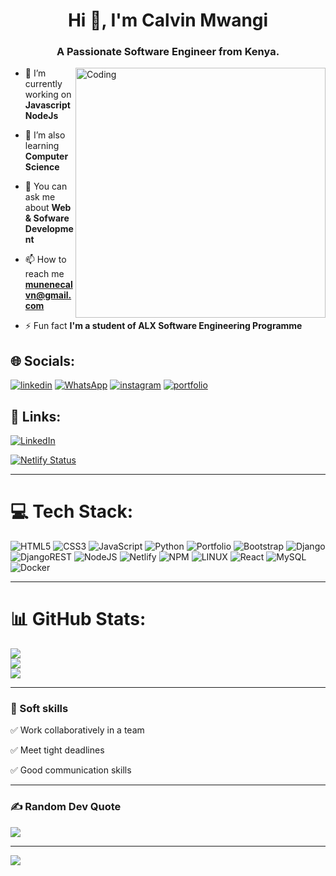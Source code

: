 <h1 align="center">Hi 👋, I'm Calvin Mwangi</h1>
<h3 align="center">A Passionate Software Engineer from Kenya.</h3>
<img align= "right" alt="Coding" width="400" src="https://cdn.dribbble.com/users/1162077/screenshots/3848914/media/320984a9ca58b3c73274c9259ecf6de8.gif">

- 🔭 I’m currently working on **Javascript NodeJs**

- 🌱 I’m also learning **Computer Science**

- 💬 You can ask me about **Web & Sofware Development**

- 📫 How to reach me **munenecalvn@gmail.com**

- ⚡ Fun fact **I'm a student of ALX Software Engineering Programme**


 ## 🌐 Socials:
[![linkedin](https://img.shields.io/badge/linkedin-0A66C2?style=for-the-badge&logo=linkedin&logoColor=white)](https://linkedin.com/in/calvin-munene-918761233)
[![WhatsApp](https://img.shields.io/badge/WhatsApp-25D366?style=for-the-badge&logo=whatsapp&logoColor=white)](https://)
[![instagram](https://img.shields.io/badge/instagram-1DA1F2?style=for-the-badge&logo=instagram&logoColor=white)](https://www.instagram.com/shawncalvin)
[![portfolio](https://img.shields.io/badge/my_portfolio-000?style=for-the-badge&logo=ko-fi&logoColor=white)](https://calshawn.netlify.app/)

## 🔗 Links:
[![LinkedIn](https://img.shields.io/badge/LinkedIn-%230077B5.svg?logo=linkedin&logoColor=white)](https://linkedin.com/in/calvin-munene-918761233) 

[![Netlify Status](https://api.netlify.com/api/v1/badges/3e435f6d-7717-4a2e-9a9b-45eee475c0b5/deploy-status)](https://app.netlify.com/sites/calshawn/deploys)

<hr>

# 💻 Tech Stack:
![HTML5](https://img.shields.io/badge/html5-%23E34F26.svg?style=for-the-badge&logo=html5&logoColor=white) ![CSS3](https://img.shields.io/badge/css3-%231572B6.svg?style=for-the-badge&logo=css3&logoColor=white) ![JavaScript](https://img.shields.io/badge/javascript-%23323330.svg?style=for-the-badge&logo=javascript&logoColor=%23F7DF1E) ![Python](https://img.shields.io/badge/python-3670A0?style=for-the-badge&logo=python&logoColor=ffdd54) ![Portfolio](https://img.shields.io/badge/Portfolio-%23000000.svg?style=for-the-badge&logo=firefox&logoColor=#FF7139) ![Bootstrap](https://img.shields.io/badge/bootstrap-%23563D7C.svg?style=for-the-badge&logo=bootstrap&logoColor=white) ![Django](https://img.shields.io/badge/django-%23092E20.svg?style=for-the-badge&logo=django&logoColor=white) ![DjangoREST](https://img.shields.io/badge/DJANGO-REST-ff1709?style=for-the-badge&logo=django&logoColor=white&color=ff1709&labelColor=gray) ![NodeJS](https://img.shields.io/badge/node.js-6DA55F?style=for-the-badge&logo=node.js&logoColor=white) ![Netlify](https://img.shields.io/badge/netlify-%23000000.svg?style=for-the-badge&logo=netlify&logoColor=#00C7B7) ![NPM](https://img.shields.io/badge/NPM-%23000000.svg?style=for-the-badge&logo=npm&logoColor=white) ![LINUX](https://img.shields.io/badge/Linux-FCC624?style=for-the-badge&logo=linux&logoColor=black) ![React](https://img.shields.io/badge/react-%2320232a.svg?style=for-the-badge&logo=react&logoColor=%2361DAFB) ![MySQL](https://img.shields.io/badge/mysql-%2300f.svg?style=for-the-badge&logo=mysql&logoColor=white) ![Docker](https://img.shields.io/badge/docker-%230db7ed.svg?style=for-the-badge&logo=docker&logoColor=white)

<hr>

# 📊 GitHub Stats:
![](https://github-readme-stats.vercel.app/api?username=MuneneCalvin&theme=dracula&hide_border=false&include_all_commits=false&count_private=false)<br/>
![](https://github-readme-streak-stats.herokuapp.com/?user=MuneneCalvin&theme=dracula&hide_border=false)<br/>
![](https://github-readme-stats.vercel.app/api/top-langs/?username=MuneneCalvin&theme=dracula&hide_border=false&include_all_commits=false&count_private=false&layout=compact)

<hr>

### 🔰 Soft skills

✅ Work collaboratively in a team

✅ Meet tight deadlines

✅ Good communication skills

<hr>

### ✍️ Random Dev Quote
![](https://quotes-github-readme.vercel.app/api?type=horizontal&theme=radical)

---
[![](https://visitcount.itsvg.in/api?id=MuneneCalvin&icon=0&color=0)](https://visitcount.itsvg.in)


<!-- Proudly created with GPRM ( https://gprm.itsvg.in ) -->
